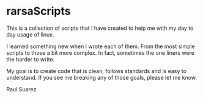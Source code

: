 # rarsaScripts

This is a collection of scripts that I have created to help me with my day to day usage of linux.

I learned something new when I wrote each of them. From the most simple scripts to those a bit more complex. In fact, sometimes the one liners were the harder to write.

My goal is to create code that is clean, follows standards and is easy to understand. If you see me breaking any of those goals, please let me know.

Raul Suarez
